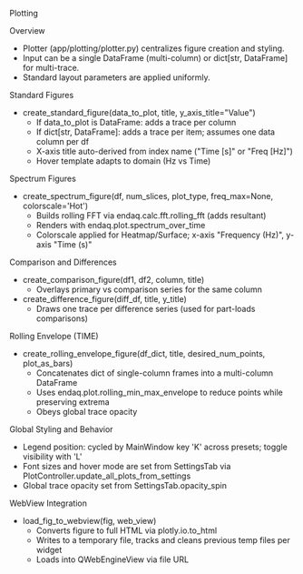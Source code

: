 Plotting

Overview

- Plotter (app/plotting/plotter.py) centralizes figure creation and styling.
- Input can be a single DataFrame (multi-column) or dict[str, DataFrame] for multi-trace.
- Standard layout parameters are applied uniformly.

Standard Figures

- create_standard_figure(data_to_plot, title, y_axis_title="Value")
  - If data_to_plot is DataFrame: adds a trace per column
  - If dict[str, DataFrame]: adds a trace per item; assumes one data column per df
  - X-axis title auto-derived from index name ("Time [s]" or "Freq [Hz]")
  - Hover template adapts to domain (Hz vs Time)

Spectrum Figures

- create_spectrum_figure(df, num_slices, plot_type, freq_max=None, colorscale='Hot')
  - Builds rolling FFT via endaq.calc.fft.rolling_fft (adds resultant)
  - Renders with endaq.plot.spectrum_over_time
  - Colorscale applied for Heatmap/Surface; x-axis "Frequency (Hz)", y-axis "Time (s)"

Comparison and Differences

- create_comparison_figure(df1, df2, column, title)
  - Overlays primary vs comparison series for the same column
- create_difference_figure(diff_df, title, y_title)
  - Draws one trace per difference series (used for part-loads comparisons)

Rolling Envelope (TIME)

- create_rolling_envelope_figure(df_dict, title, desired_num_points, plot_as_bars)
  - Concatenates dict of single-column frames into a multi-column DataFrame
  - Uses endaq.plot.rolling_min_max_envelope to reduce points while preserving extrema
  - Obeys global trace opacity

Global Styling and Behavior

- Legend position: cycled by MainWindow key 'K' across presets; toggle visibility with 'L'
- Font sizes and hover mode are set from SettingsTab via PlotController.update_all_plots_from_settings
- Global trace opacity set from SettingsTab.opacity_spin

WebView Integration

- load_fig_to_webview(fig, web_view)
  - Converts figure to full HTML via plotly.io.to_html
  - Writes to a temporary file, tracks and cleans previous temp files per widget
  - Loads into QWebEngineView via file URL










